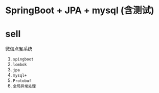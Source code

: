 # SpringBoot + JPA + mysql (含测试)
# sell
微信点餐系统
1. `spingboot`
2. `lombok`
3. `jpa`
4. `mysql+`
5. `Protobuf`
8. `全局异常处理`
